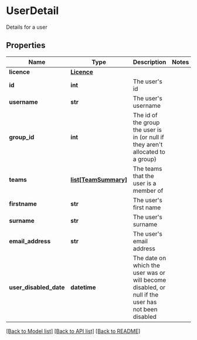 # UserDetail

Details for a user
## Properties
Name | Type | Description | Notes
------------ | ------------- | ------------- | -------------
**licence** | [**Licence**](Licence.md) |  | 
**id** | **int** | The user&#39;s id | 
**username** | **str** | The user&#39;s username | 
**group_id** | **int** | The id of the group the user is in (or null if they aren&#39;t allocated to a group) | 
**teams** | [**list[TeamSummary]**](TeamSummary.md) | The teams that the user is a member of | 
**firstname** | **str** | The user&#39;s first name | 
**surname** | **str** | The user&#39;s surname | 
**email_address** | **str** | The user&#39;s email address | 
**user_disabled_date** | **datetime** | The date on which the user was or will become disabled,  or null if the user has not been disabled | 

[[Back to Model list]](../README.md#documentation-for-models) [[Back to API list]](../README.md#documentation-for-api-endpoints) [[Back to README]](../README.md)


